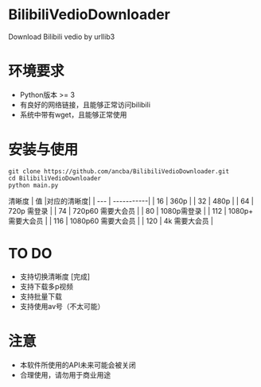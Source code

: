 # BilibiliVedioDownloader
Download Bilibili vedio by urllib3

# 环境要求
* Python版本 >= 3
* 有良好的网络链接，且能够正常访问bilibili
* 系统中带有wget，且能够正常使用

# 安装与使用
```
git clone https://github.com/ancba/BilibiliVedioDownloader.git
cd BilibiliVedioDownloader
python main.py
```
清晰度
| 值 |对应的清晰度|
| --- | -----------|
| 16 | 360p        |
| 32 | 480p        |
| 64 | 720p 需登录 |
| 74 | 720p60 需要大会员 |
| 80 | 1080p需登录 |
| 112 | 1080p+ 需要大会员 |
| 116 | 1080p60 需要大会员 |
| 120 | 4k 需要大会员 |
# TO DO
* 支持切换清晰度 [完成]
* 支持下载多p视频
* 支持批量下载
* 支持使用av号（不太可能）

# 注意
* 本软件所使用的API未来可能会被关闭
* 合理使用，请勿用于商业用途

